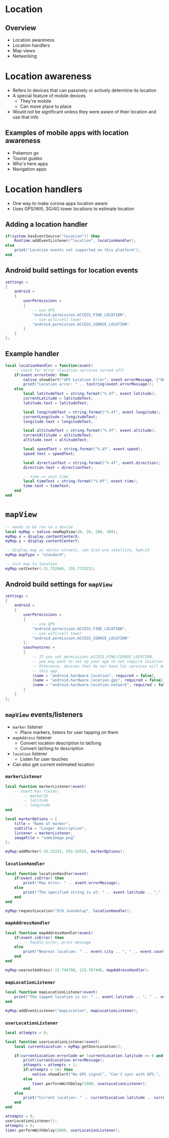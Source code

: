 # Location

## Overview

- Location awareness
- Location handlers
- Map views
- Networking

# Location awareness

- Refers to devices that can passively or actively determine its location
- A special feature of mobile devices
    - They're mobile
    - Can move place to place
- Would not be significant unless they were aware of their location and use that info

## Examples of mobile apps with location awareness

- Pokemon go
- Tourist guides
- Who's here apps
- Navigation apps

# Location handlers

- One way to make corona apps location aware
- Uses GPS/Wifi, 3G/4G tower locations to estimate location

## Adding a location handler

``` lua
if(system.hasEventSource("location")) then
    Runtime:addEventListener("location", locationHandler);
else
    print("Location events not supported on this platform");
end
```

## Android build settings for location events

``` lua
settings =
{
    android =
    {
        userPermissions =
        {
            -- use GPS
            "android.permission.ACCESS_FINE_LOCATION",
            -- use wifi/cell tower
            "android.permission.ACCESS_COARSE_LOCATION"
        }
    }
};
```

## Example handler

``` lua
local locationHandler = function(event)
    -- check for error (location services turned off)
    if(event.errorCode) then
        native.showAlert("GPS Location Error", event.errorMessage, {"OK"});
        print("Location error: " .. tostring(event.errorMessage));
    else
        local latitudeText = string.format("%.4f", event.latitude);
        currentLatitude = latitudeText;
        latitude.text = latitudeText;

        local longitudeText = string.format("%.4f", event.longitude);
        currentLongitude = longitudeText;
        longitude.text = longitudeText;

        local altitudeText = string.format("%.4f", event.altitude);
        currentAltitude = altitudeText;
        altitude.text = altitudeText;

        local speedText = string.format("%.4f", event.speed);
        speed.text = speedText;

        local directionText = string.format("%.4f", event.direction);
        direction.text = directionText;

        -- time == unix time
        local timeText = string.format("%.0f", event.time);
        time.text = timeText;
    end
end
```

# `mapView`

``` lua
-- needs to be run on a device
local myMap = native.newMapView(20, 20, 280, 360);
myMap.x = display.contentCenterX;
myMap.y = display.contentCenterY;

-- display map as vector streets, can also use satellite, hybrid
myMap.mapType = "standard";

-- init map to location
myMap:setCenter(-31.752946, 155.773322);
```

## Android build settings for `mapView`

``` lua
settings =
{
    android =
    {
        userPermissions =
        {
            -- use GPS
            "android.permission.ACCESS_FINE_LOCATION",
            -- use wifi/cell tower
            "android.permission.ACCESS_COARSE_LOCATION"
        },
        usesFeatures =
        {
            -- If you set permissions ACCESS_FINE/COURSE_LOCATION,
            -- you may want to set up your app to not require location services as follows.
            -- Otherwise, devices that do not have loc services will be unable to purchase
            -- this app
            {name = "android.hardware.location", required = false},
            {name = "android.hardware.location.gps", required = false},
            {name = "android.hardware.location.network", required = false}
        }
    }
};
```

## `mapView` events/listeners

- `marker` listener
    - Place markers, listens for user tapping on them
- `mapAddress` listener
    - Convert location description to lat/long
    - Convert lat/long to description
- `location` listener
    - Listen for user touches
- Can also get current estimated location

### `markerListener`

``` lua
local function markerListener(event)
    -- event has fields:
        -- markerID
        -- latitude
        -- longitude
end

local markerOptions = {
    title = "Name of marker",
    subtitle = "Longer description",
    listener = markerListener,
    imageFile = "someImage.png"
};

myMap:addMarker(-33.33333, 555.55555, markerOptions);
```

### `locationHandler`

``` lua
local function locationHandler(event)
    if(event.isError) then
        print("Map error: " .. event.errorMessage);
    else
        print("The specified string is at: " .. event.latitude .. "," .. event.longitude);
    end
end

myMap:requestLocation("ECU Joondalup", locationHandler);
```

### `mapAddressHandler`

``` lua
local function mapAddressHandler(event)
    if(event.isError) then
        -- handle error, print message
    else
        print("Nearest location: " .. event.city .. ", " .. event.country);
    end
end

myMap:nearestAddress(-31.744790, 115.767446, mapAddressHandler);
```

### `mapLocationListener`

``` lua
local function mapLocationListener(event)
    print("The tapped location is in: " .. event.latitude .. ", " .. event.longitude);
end

myMap:addEventListener("mapLocation", mapLocationListener);
```

### `userLocationListener`

``` lua
local attempts = 0;

local function userLocationListener(event)
    local currentLocation = myMap:getUserLocation();

    if(currentLocation.errorCode or (currentLocation.latitude == 0 and currentLocation.longitude == 0)) then
        print(currentLocation.errorMessage);
        attempts = attempts + 1;
        if(attempts > 10) then
            native.showAlert("No GPS signal", "Can't sync with GPS.", {"OK"});
        else
            timer.performWithDelay(1000, userLocationListener);
        end
    else
        print("Current location: " .. currentLocation.latitude .. currentLocation.longitude);
    end
end

attempts = 0;
userLocationListener();
attempts = 0;
timer.performWithDelay(5000, userLocationListener);
```